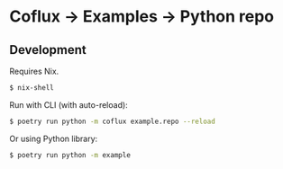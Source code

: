 # Coflux → Examples → Python repo

## Development

Requires Nix.

```bash
$ nix-shell
```

Run with CLI (with auto-reload):

```bash
$ poetry run python -m coflux example.repo --reload
```

Or using Python library:

```bash
$ poetry run python -m example
```
